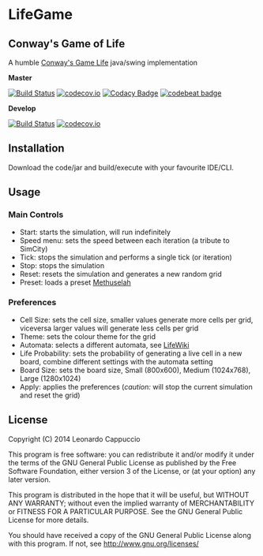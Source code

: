# LifeGame

## Conway's Game of Life

A humble [Conway's Game Life](http://en.wikipedia.org/wiki/Conway%27s_Game_of_Life) java/swing implementation

**Master**

[![Build Status](https://travis-ci.org/lcappuccio/life-game.svg?branch=master)](https://travis-ci.org/lcappuccio/life-game)
[![codecov.io](https://codecov.io/github/lcappuccio/life-game/coverage.svg?branch=master)](https://codecov.io/github/lcappuccio/life-game?branch=master)
[![Codacy Badge](https://api.codacy.com/project/badge/grade/768d2a11aa9549a39e325ab944de9739)](https://www.codacy.com/app/leo_4/life-game)
[![codebeat badge](https://codebeat.co/badges/01266f8b-6e70-4564-8542-a0d0b4fdab60)](https://codebeat.co/projects/github-com-lcappuccio-life-game)

**Develop**

[![Build Status](https://travis-ci.org/lcappuccio/life-game.svg?branch=develop)](https://travis-ci.org/lcappuccio/life-game)
[![codecov.io](https://codecov.io/github/lcappuccio/life-game/coverage.svg?branch=develop)](https://codecov.io/github/lcappuccio/life-game?branch=develop)

## Installation

Download the code/jar and build/execute with your favourite IDE/CLI.

## Usage

### Main Controls

- Start: starts the simulation, will run indefinitely
- Speed menu: sets the speed between each iteration (a tribute to SimCity)
- Tick: stops the simulation and performs a single tick (or iteration)
- Stop: stops the simulation
- Reset: resets the simulation and generates a new random grid
- Preset: loads a preset [Methuselah](http://www.conwaylife.com/wiki/Methuselah)

### Preferences

- Cell Size: sets the cell size, smaller values generate more cells per grid, viceversa larger values will generate less cells per grid
- Theme: sets the colour theme for the grid
- Automata: selects a different automata, see [LifeWiki](http://www.conwaylife.com/wiki/Cellular_automaton)
- Life Probability: sets the probability of generating a live cell in a new board, combine different settings with the
automata setting
- Board Size: sets the board size, Small (800x600), Medium (1024x768), Large (1280x1024)
- Apply: applies the preferences (*caution:* will stop the current simulation and reset the grid)

## License

Copyright (C) 2014 Leonardo Cappuccio

This program is free software: you can redistribute it and/or modify
it under the terms of the GNU General Public License as published by
the Free Software Foundation, either version 3 of the License, or
(at your option) any later version.

This program is distributed in the hope that it will be useful,
but WITHOUT ANY WARRANTY; without even the implied warranty of
MERCHANTABILITY or FITNESS FOR A PARTICULAR PURPOSE.  See the
GNU General Public License for more details.

You should have received a copy of the GNU General Public License
along with this program.  If not, see http://www.gnu.org/licenses/